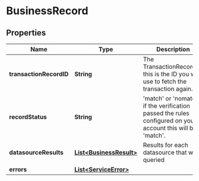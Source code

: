 

# BusinessRecord



## Properties

| Name | Type | Description | Notes |
|------------ | ------------- | ------------- | -------------|
|**transactionRecordID** | **String** | The TransactionRecordID, this is the ID you will use to fetch the transaction again. |  [optional] |
|**recordStatus** | **String** | &#39;match&#39; or &#39;nomatch&#39; if the verification passed the rules configured on your account this will be &#39;match&#39;. |  [optional] |
|**datasourceResults** | [**List&lt;BusinessResult&gt;**](BusinessResult.md) | Results for each datasource that was queried |  [optional] |
|**errors** | [**List&lt;ServiceError&gt;**](ServiceError.md) |  |  [optional] |



